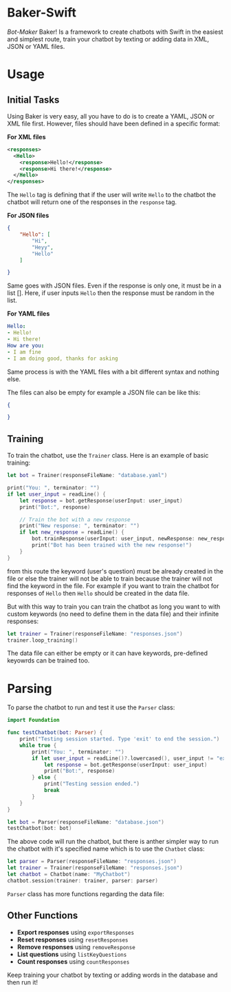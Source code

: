 # Baker-Swift

*Bot-Maker* Baker! Is a framework to create chatbots with Swift in the easiest and simplest route, train your chatbot by texting or adding data in XML, JSON or YAML files. 

# Usage

## Initial Tasks

Using Baker is very easy, all you have to do is to create a YAML, JSON or XML file first. However, files should have been defined in a specific format:

**For XML files**

```xml
<responses>
  <Hello>
    <response>Hello!</response>
    <response>Hi there!</response>
  </Hello>
</responses>
```

The `Hello` tag is defining that if the user will write `Hello` to the chatbot the chatbot will return one of the responses in the `response` tag.

**For JSON files**

```json
{
    "Hello": [
        "Hi",
        "Heyy",
        "Hello"
    ]

}
```

Same goes with JSON files. Even if the response is only one, it must be in a list []. Here, if user inputs `Hello` then the response must be random in the list. 

**For YAML files**

```yaml
Hello:
- Hello!
- Hi there!
How are you:
- I am fine
- I am doing good, thanks for asking
```

Same process is with the YAML files with a bit different syntax and nothing else.

The files can also be empty for example a JSON file can be like this:

```json
{

}
```

## Training

To train the chatbot, use the `Trainer` class. Here is an example of basic training:

```swift
let bot = Trainer(responseFileName: "database.yaml")

print("You: ", terminator: "")
if let user_input = readLine() {
    let response = bot.getResponse(userInput: user_input)
    print("Bot:", response)

    // Train the bot with a new response
    print("New response: ", terminator: "")
    if let new_response = readLine() {
        bot.trainResponse(userInput: user_input, newResponse: new_response)
        print("Bot has been trained with the new response!")
    }
}
```

from this route the keyword (user's question) must be already created in the file or else the trainer will not be able to train because the trainer will not find the keyword in the file. For example if you want to train the chatbot for responses of `Hello` then `Hello` should be created in the data file.

But with this way to train you can train the chatbot as long you want to with custom keywords (no need to define them in the data file) and their infinite responses:

```swift
let trainer = Trainer(responseFileName: "responses.json")
trainer.loop_training()
```

The data file can either be empty or it can have keywords, pre-defined keyowrds can be trained too.

# Parsing

To parse the chatbot to run and test it use the `Parser` class:

```swift
import Foundation

func testChatbot(bot: Parser) {
    print("Testing session started. Type 'exit' to end the session.")
    while true {
        print("You: ", terminator: "")
        if let user_input = readLine()?.lowercased(), user_input != "exit" {
            let response = bot.getResponse(userInput: user_input)
            print("Bot:", response)
        } else {
            print("Testing session ended.")
            break
        }
    }
}

let bot = Parser(responseFileName: "database.json")
testChatbot(bot: bot)
```

The above code will run the chatbot, but there is anther simpler way to run the chatbot with it's specified name which is to use the `Chatbot` class:

```swift
let parser = Parser(responseFileName: "responses.json")
let trainer = Trainer(responseFileName: "responses.json")
let chatbot = Chatbot(name: "MyChatbot")
chatbot.session(trainer: trainer, parser: parser)
```

`Parser` class has more functions regarding the data file:


## Other Functions

- **Export responses** using `exportResponses`
- **Reset responses** using `resetResponses`
- **Remove responses** using `removeResponse`
- **List questions** using `listKeyQuestions`
- **Count responses** using `countResponses`

Keep training your chatbot by texting or adding words in the database and then run it!
